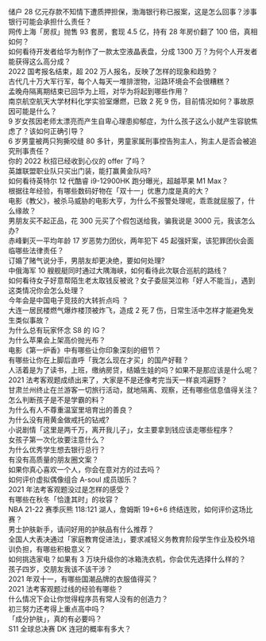储户 28 亿元存款不知情下遭质押担保，渤海银行称已报案，这是怎么回事？涉事银行可能会承担什么责任？  
网传上海「房叔」抛售 93 套房，套现 4.5 亿，持有 28 年房价翻了 100 倍，真相如何？  
如何看待开发者给华为制作了一款太空液晶表盘，分成 1300 万？为何个人开发者能获得这么高分成？  
2022 国考报名结束，超 202 万人报名，反映了怎样的现象和趋势？  
古代几十万大军行军，每个人每天一堆排泄物，沿路环境会不会很糟糕？  
孟晚舟隔离期结束已回华为上班，对华为将起到哪些作用？  
南京航空航天大学材料化学实验室爆燃，已致 2 死 9 伤，目前情况如何？事故原因可能是什么？  
9 岁女孩因老师太漂亮而产生自卑心理患抑郁症，为什么孩子这么小就产生容貌焦虑了？该如何正确引导？  
6 岁男童被两只狗撕咬缝 80 多针，男童家属刑事控告狗主人，狗主人是否会被追究刑事责任？  
你的 2022 秋招已经收到心仪的 offer 了吗？  
英雄联盟职业队只买出门装，能打赢黄金队吗?  
如何看待英特尔 12 代酷睿 i9-12900HK 跑分曝光，超越苹果 M1 Max？  
根据往年经验，有哪些数码好物在「双十一」优惠力度是真的大？  
电影《教父》，被杀马威胁的电影大亨，为什么不报警处理呢，乖乖就屈服了，什么缘故？  
男朋友买不起正品，花 300 元买了个假包送给我，骗我说是 3000 元，我该怎么办?  
赤峰剿灭一平均年龄 17 岁恶势力团伙，两年犯下 45 起强奸案，该犯罪团伙会面临哪些法律责任？  
订婚了赌气说分手，男朋友却更决绝，要如何处理?  
中俄海军 10 艘舰艇同时通过大隅海峡，如何看待此次联合巡航的路线？  
如何看待女子好意帮陌生老太取钱反被讹？女子委屈哭泣称「好人不能当」，遇到这类情况你会怎么处理？  
今年会是中国电子竞技的大转折点吗 ？  
大连一居民楼燃气爆炸楼顶被炸飞，造成 2 死 7 伤，日常生活中怎样才能避免发生类似事故？  
为什么总有玩家怀念 S8 的 IG？  
为什么苹果会上架高价抛光布？  
电影《第一炉香》中有哪些让你印象深刻的细节？  
有哪些让你在上脚后直呼「我怎么现在才买」的国产好鞋？  
人活着是为了读书，上班，缴纳房贷，结婚生娃的吗？如果不是那应该是什么呢？  
2021 法考客观题成绩出来了，大家是不是还像考完当天一样哀鸿遍野？  
甘肃兰州终止在兰游客一切旅行活动，就地隔离、观察，还有哪些信息值得关注？  
怎么判断孩子是不是学霸的料？  
为什么有人不尊重温室里培育出的善良？  
为什么没有用黄金做戒托的钻戒?  
小说剧情「这里是两千万，离开我儿子」，女主要拿到钱应该走哪些程序？  
女孩子第一次化妆要注意什么？  
为什么优秀学生想去银行总行？  
有没有高质量的朋友圈文案？  
如果你真心喜欢一个人，你会在意对方的过去吗？  
如何评价虚拟偶像组合 A-soul 成员珈乐？  
2021 年法考客观题没过是怎样的感受？  
有哪些在秋冬「恰逢其时」的妆容？  
NBA 21-22 赛季灰熊 118:121 湖人，詹姆斯 19+6+6 终结连败，如何评价这场比赛？  
男士护肤新手，请问好用的护肤品有什么推荐？  
全国人大表决通过「家庭教育促进法」，要求减轻义务教育阶段学生作业及校外培训负担，有哪些积极意义？  
如何挑选家电？如果有 3 万块升级你的冰箱洗衣机，你会优先选择什么样的？  
孩子四岁，交朋友我该不该干涉？  
2021 年双十一，有哪些国潮品牌的衣服值得买？  
2021 法考客观题过线的经验有哪些？  
什么情况下会让你觉得程序员有常人没有的创造力？  
初三努力还考得上重点高中吗？  
「成分护肤」，真的有必要吗？  
S11 全球总决赛 DK 连冠的概率有多大？  
